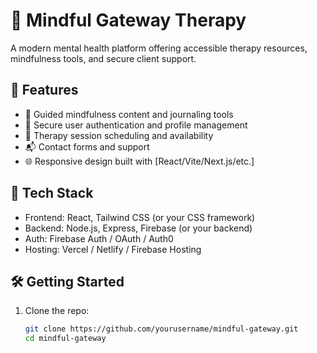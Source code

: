 # 🧠 Mindful Gateway Therapy

A modern mental health platform offering accessible therapy resources, mindfulness tools, and secure client support.

## 🌟 Features

- 🧘 Guided mindfulness content and journaling tools
- 👥 Secure user authentication and profile management
- 📅 Therapy session scheduling and availability
- 📬 Contact forms and support
- 🌐 Responsive design built with [React/Vite/Next.js/etc.]

## 🚀 Tech Stack

- Frontend: React, Tailwind CSS (or your CSS framework)
- Backend: Node.js, Express, Firebase (or your backend)
- Auth: Firebase Auth / OAuth / Auth0
- Hosting: Vercel / Netlify / Firebase Hosting

## 🛠️ Getting Started

1. Clone the repo:
   ```bash
   git clone https://github.com/yourusername/mindful-gateway.git
   cd mindful-gateway

